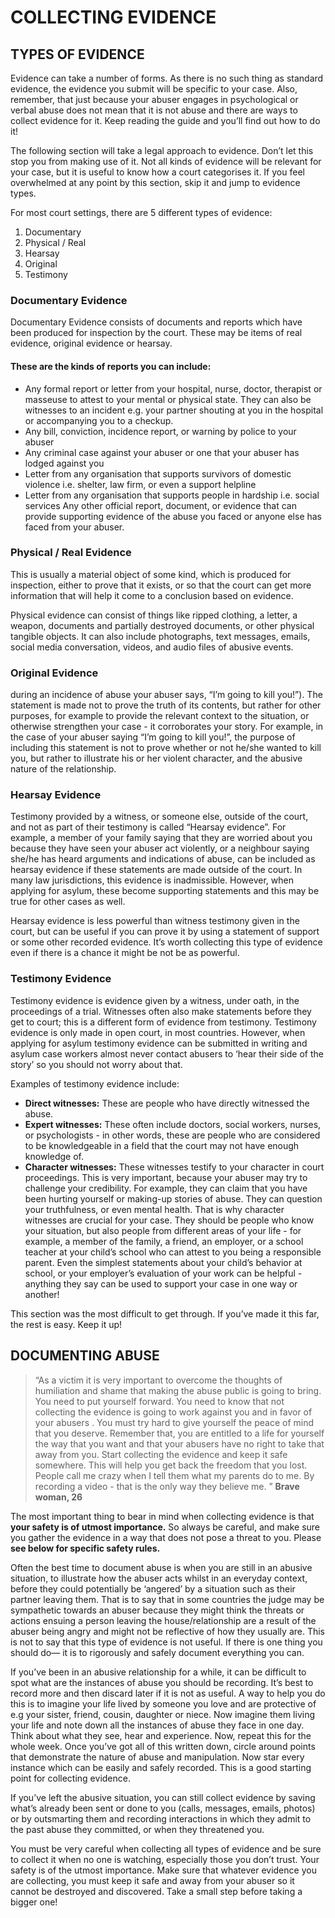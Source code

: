 # COLLECTING EVIDENCE
## TYPES OF EVIDENCE
Evidence can take a number of forms. As there is no such thing as standard evidence, the evidence you submit will be specific to your case. Also, remember, that just because your abuser engages in psychological or verbal abuse does not mean that it is not abuse and there are ways to collect evidence for it. Keep reading the guide and you’ll find out how to do it! 

The following section will take a legal approach to evidence. Don’t let this stop you from making use of it. Not all kinds of evidence will be relevant for your case, but it is useful to know how a court categorises it. If you feel overwhelmed at any point by this section, skip it and jump to evidence types.

For most court settings, there are 5 different types of evidence:
1. Documentary
2. Physical / Real
3. Hearsay
4. Original
5. Testimony

### Documentary Evidence
Documentary Evidence consists of documents and reports which have been produced for inspection by the court. These may be items of real evidence, original evidence or hearsay. </caption>

#### These are the kinds of reports you can include:
+ Any formal report or letter from your hospital, nurse, doctor, therapist or masseuse to attest to your mental or physical state. They can also be witnesses to an incident e.g. your partner shouting at you in the hospital or accompanying you to a checkup.
+ Any bill, conviction, incidence report, or warning by police to your abuser
+ Any criminal case against your abuser or one that your abuser has lodged against you
+ Letter from any organisation that supports survivors of domestic violence i.e. shelter, law firm, or even a support helpline
+ Letter from any organisation that supports people in hardship i.e. social services
Any other official report, document, or evidence that can provide supporting evidence of the abuse you faced or anyone else has faced from your abuser.

### Physical / Real Evidence
This is usually a material object of some kind, which is produced for inspection, either to prove that it exists, or so that the court can  get more information that will help it come to a conclusion based on evidence.

Physical evidence can consist of  things like ripped clothing, a letter, a weapon, documents and partially destroyed documents, or other physical tangible objects. It can also include photographs, text messages, emails, social media conversation, videos, and audio files of abusive events.

### Original Evidence
during an incidence of abuse your abuser says, “I’m going to kill you!”). The statement is made not to prove the truth of its contents, but rather for other purposes, for example to provide the relevant context to the situation, or otherwise strengthen your case - it corroborates your story. For example, in the case of your abuser saying “I’m going to kill you!”, the purpose of including this statement is not to prove whether or not he/she wanted to kill you, but rather to illustrate his or her violent character, and the abusive nature of the relationship.

### Hearsay Evidence
Testimony provided by a witness, or someone else, outside of the court, and not as part of their testimony is called “Hearsay evidence”. For example, a member of your family saying that they are worried about you because they have seen your abuser act violently, or a neighbour saying she/he has heard arguments and indications of abuse, can be included as hearsay evidence if these statements are made outside of the court. In many law jurisdictions, this evidence is inadmissible. However, when applying for asylum, these become supporting statements and this may be true for other cases as well. 

Hearsay evidence is less powerful than witness testimony given in the court, but can be useful if you can prove it by using a statement of support or some other recorded evidence. It’s worth collecting this type of evidence even if there is a chance it might be not be as powerful.

### Testimony Evidence
Testimony evidence is evidence given by a witness, under oath, in the proceedings of a trial. Witnesses often also make statements before they get to court; this is a different form of evidence from testimony. Testimony evidence is only made in open court, in most countries.  However, when applying for asylum testimony evidence can be submitted in writing and asylum case workers almost never contact abusers to ‘hear their side of the story’ so you should not worry about that.

Examples of testimony evidence include:
+ **Direct witnesses:** These are people who have directly witnessed the abuse. 
+ **Expert witnesses:** These often include doctors, social workers, nurses, or psychologists - in other words, these are people who are considered to be knowledgeable in a field that the court may not have enough knowledge of.
+ **Character witnesses:** These witnesses testify to your character in court proceedings. This is very important, because your abuser may try to challenge your credibility. For example, they can claim that you have been hurting yourself or making-up stories of abuse. They can question your truthfulness, or even mental health. That is why character witnesses are crucial for your case. They should be people who know your situation, but also people from different areas of your life - for example, a member of the family, a friend, an employer, or a school teacher at your child’s school who can attest to you being a responsible parent. Even the simplest statements about your child’s behavior at school, or your employer’s evaluation of your work can be helpful - anything they say can be used to support your case in one way or another!

This section was the most difficult to get through. If you’ve made it this far, the rest is easy. Keep it up!

## DOCUMENTING ABUSE
> “As a victim it is very important to overcome the thoughts of humiliation and shame that making the abuse public is going to bring. You need to put yourself forward. You need to know that not collecting the evidence is going to work against you and in favor of your abusers . You must try hard to give yourself the peace of mind that you deserve. Remember that, you are entitled to a life for yourself the way that you want and that your abusers have no right to take that away from you. Start collecting the evidence and keep it safe somewhere. This will help you get back the freedom that you lost. People call me crazy when I tell them what my parents do to me. By recording a video - that is the only way they believe me. ”
**Brave woman, 26**

The most important thing to bear in mind when collecting evidence is that **your safety is of utmost importance.** So always be careful, and make sure you gather the evidence in a way that does not pose a threat to you. Please **see below for specific safety rules.**

Often the best time to document abuse is when you are still in an abusive situation, to illustrate how the abuser acts whilst in an everyday context, before they could potentially be ‘angered’ by a situation such as their partner leaving them. That is to say that in some countries the judge may be sympathetic towards an abuser because they might think the threats or actions ensuing a person leaving the house/relationship are a result of the abuser being angry and might not be reflective of how they usually are. This is not to say that this type of evidence is not useful. If there is one thing you should do— it is to rigorously and safely document everything you can.

If you’ve been in an abusive relationship for a while, it can be difficult to spot what are the instances of abuse you should be recording. It’s best to record more and then discard later if it is not as useful. A way to help you do this is to imagine your life lived by someone you love and are protective of e.g your sister, friend, cousin, daughter or niece. Now imagine them living your life and note down all the instances of abuse they face in one day. Think about what they see, hear and experience. Now, repeat this for the whole week. Once you’ve got all of this written down, circle around points that demonstrate the nature of abuse and manipulation. Now star every instance which can be easily and safely recorded. This is a good starting point for collecting evidence.

If you’ve left the abusive situation, you can still collect evidence by saving what’s already been sent or done to you (calls, messages, emails, photos) or by outsmarting them and recording interactions in which they admit to the past abuse they committed, or when they threatened you.

You must be very careful when collecting all types of evidence and be sure to collect it when no one is watching, especially those you don’t trust. Your safety is of the utmost importance. Make sure that whatever evidence you are collecting, you must keep it safe and away from your abuser so it cannot be destroyed and discovered. Take a small step before taking a bigger one! 